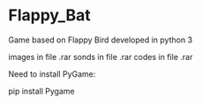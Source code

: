 # Flappy_Bat
 Game based on Flappy Bird developed in python 3

images in file .rar
sonds in file .rar
codes in file .rar

Need to install PyGame:

pip install Pygame
